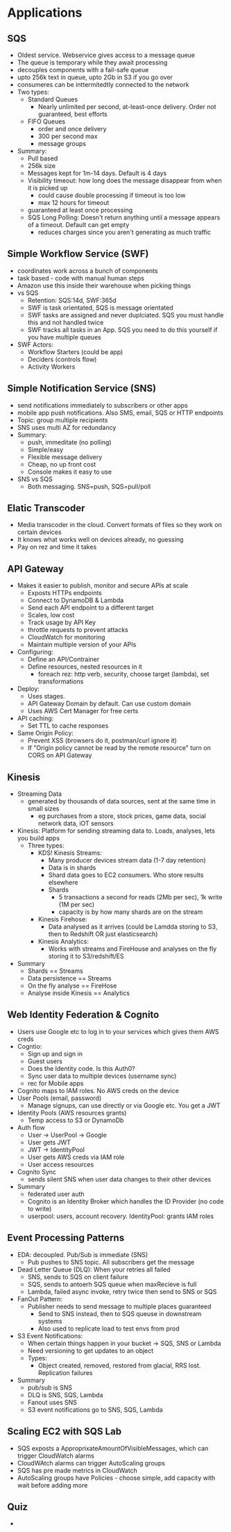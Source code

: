 # Applications

## SQS

- Oldest service. Webservice gives access to a message queue
- The queue is temporary while they await processing
- decouples components with a fail-safe queue
- upto 256k text in queue, upto 2Gb in S3 if you go over
- consumeres can be inttermitedtly connected to the network
- Two types:
  - Standard Queues
    - Nearly unlimited per second, at-least-once delivery. Order not guaranteed, best efforts
  - FIFO Queues
    - order and once delivery
    - 300 per second max
    - message groups
- Summary:
  - Pull based
  - 256k size
  - Messages kept for 1m-14 days. Default is 4 days
  - Visibility timeout: how long does the message disappear from when it is picked up
    - could cause double processing if timeout is too low
    - max 12 hours for timeout
  - guaranteed at least once processing
  - SQS Long Polling: Doesn't return anything until a message appears of a timeout. Default can get empty
    - reduces charges since you aren't generating as much traffic

## Simple Workflow Service (SWF)

- coordinates work across a bunch of components
- task based - code with manual human steps
- Amazon use this inside their warehouse when picking things
- vs SQS
  - Retention: SQS:14d, SWF:365d
  - SWF is task orientated, SQS is message orientated
  - SWF tasks are assigned and never duplciated. SQS you must handle this and not handled twice
  - SWF tracks all tasks in an App. SQS you need to do this yourself if you have multiple queues
- SWF Actors:
  - Workflow Starters (could be app)
  - Deciders (controls flow)
  - Activity Workers

## Simple Notification Service (SNS)

- send notifications immediately to subscribers or other apps
- mobile app push notifications. Also SMS, email, SQS or HTTP endpoints
- Topic: group multiple recipients
- SNS uses multi AZ for redundancy
- Summary:
  - push, immeditate (no polling)
  - Simple/easy
  - Flexible message delivery
  - Cheap, no up front cost
  - Console makes it easy to use
- SNS vs SQS
  - Both messaging. SNS=push, SQS=pull/poll

## Elatic Transcoder

- Media transcoder in the cloud. Convert formats of files so they work on certain devices
- It knows what works well on devices already, no guessing
- Pay on rez and time it takes

## API Gateway

- Makes it easier to publish, monitor and secure APIs at scale
  - Exposts HTTPs endpoints
  - Connect to DynamoDB & Lambda
  - Send each API endpoint to a different target
  - Scales, low cost
  - Track usage by API Key
  - throttle requests to prevent attacks
  - CloudWatch for monitoring
  - Maintain multiple version of your APIs
- Configuring:
  - Define an API/Contrainer
  - Define resources, nested resources in it
    - foreach rez: http verb, security, choose target (lambda), set transformations
- Deploy:
  - Uses stages.
  - API Gateway Domain by default. Can use custom domain
  - Uses AWS Cert Manager for free certs
- API caching:
  - Set TTL to cache responses
- Same Origin Policy:
  - Prevent XSS (browsers do it, postman/curl ignore it)
  - If "Origin policy cannot be read by the remote resource" turn on CORS on API Gateway

## Kinesis

- Streaming Data
  - generated by thousands of data sources, sent at the same time in small sizes
    - eg purchases from a store, stock prices, game data, social network data, iOT sensors
- Kinesis: Platform for sending streaming data to. Loads, analyses, lets you build apps
  - Three types:
    - KDS! Kinesis Streams:
      - Many producer devices stream data (1-7 day retention)
      - Data is in shards
      - Shard data goes to EC2 consumers. Who store results elsewhere
      - Shards
        - 5 transactions a second for reads (2Mb per sec), 1k write (1M per sec)
        - capacity is by how many shards are on the stream
    - Kinesis Firehose:
      - Data analysed as it arrives (could be Lamdda storing to S3, then to Redshift OR just elasticsearch)
    - Kinesis Analytics:
      - Works with streams and FireHouse and analyses on the fly storing it to S3/redshift/ES
- Summary
  - Shards == Streams
  - Data persistence == Streams
  - On the fly analyse == FireHose
  - Analyse inside Kinesis == Analytics

## Web Identity Federation & Cognito

- Users use Google etc to log in to your services which gives them AWS creds
- Cogntio:
  - Sign up and sign in
  - Guest users
  - Does the Identity code. Is this Auth0?
  - Sync user data to multiple devices (username sync)
  - rec for Mobile apps
- Cognito maps to IAM roles. No AWS creds on the device
- User Pools (email, password)
  - Manage signups, can use directly or via Google etc. You get a JWT
- Identity Pools (AWS resources grants)
  - Temp access to S3 or DynamoDb
- Auth flow
  - User -> UserPool -> Google
  - User gets JWT
  - JWT -> IdentityPool
  - User gets AWS creds via IAM role
  - User access resources
- Cognito Sync
  - sends silent SNS when user data changes to their other devices
- Summary
  - federated user auth
  - Cognito is an Identity Broker which handles the ID Provider (no code to write)
  - userpool: users, account recovery. IdentityPool: grants IAM roles

## Event Processing Patterns

- EDA: decoupled. Pub/Sub is immediate (SNS)
  - Pub pushes to SNS topic. All subscribers get the message
- Dead Letter Queue (DLQ): When your retries all failed
  - SNS, sends to SQS on client failure
  - SQS, sends to antoerh SQS queue when maxRecieve is full
  - Lambda, failed async invoke, retry twice then send to SNS or SQS
- FanOut Pattern:
  - Publisher needs to send message to multiple places guaranteed
    - Send to SNS instead, then to SQS queuse in downstream systems
    - Also used to replicate load to test envs from prod
- S3 Event Notifications:
  - When certain things happen in your bucket -> SQS, SNS or Lambda
  - Need versioning to get updates to an object
  - Types:
    - Object created, removed, restored from glacial, RRS lost. Replication failures
- Summary
  - pub/sub is SNS
  - DLQ is SNS, SQS, Lambda
  - Fanout uses SNS
  - S3 event notifications go to SNS, SQS, Lambda

## Scaling EC2 with SQS Lab

- SQS exposts a ApproprixateAmountOfVisibleMessages, which can trigger CloudWatch alarms
- CloudWAtch alarms can trigger AutoScaling groups
- SQS has pre made metrics in CloudWatch
- AutoScaling groups have Policies - choose simple, add capacity with wait before adding more

## Quiz

-
